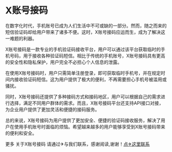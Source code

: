 # X账号接码

在数字化时代，手机账号已成为人们生活中不可或缺的一部分。然而，随之而来的短信验证码却给用户带来了诸多不便。这时，X账号接码应运而生，成为了解决这一难题的利器。

X账号接码是一款专业的手机验证码接收平台，用户可以通过该平台获取临时的手机号码，用于接收各种验证码短信。相比于传统的手机账号，X账号接码具有更高的安全性和隐私保护，用户完全不必担心个人信息的泄露。

在使用X账号接码时，用户只需简单注册登录，即可获取临时手机号，并在规定时间内接收验证码短信。这为用户提供了极大的便利，不再需要担心手机号被滥用或骚扰。

同时，X账号接码还提供了多种接码方式和接码地区，用户可以根据自己的需求进行选择，满足不同用户群体的需求。而且，X账号接码平台还支持API接口对接，为企业用户提供了更加灵活和便捷的接码服务。

总的来说，X账号接码为用户提供了更加安全、便捷的验证码接收服务，解决了用户在使用手机账号时面临的烦恼。希望越来越多的用户能够享受到X账号接码带来的便利和安全。

更多 关于X账号接码 请通过✈与我们联系，感谢阅读,谢谢！[点✈这里联系](https://lm.k02.cc)